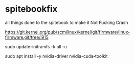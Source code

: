 # spitebookfix
all things done to the spitebook to make it Not Fucking Crash

https://git.kernel.org/pub/scm/linux/kernel/git/firmware/linux-firmware.git/tree/i915

sudo update-initramfs -k all -u

sudo apt install -y nvidia-driver nvidia-cuda-toolkit
